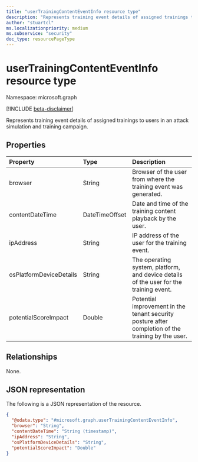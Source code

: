 ```yaml
---
title: "userTrainingContentEventInfo resource type"
description: "Represents training event details of assigned trainings to users in an attack simulation and training campaign."
author: "stuartcl"
ms.localizationpriority: medium
ms.subservice: "security"
doc_type: resourcePageType
---
```


# userTrainingContentEventInfo resource type

Namespace: microsoft.graph

[!INCLUDE [beta-disclaimer](../../includes/beta-disclaimer.md)]

Represents training event details of assigned trainings to users in an attack simulation and training campaign.

## Properties
|Property|Type|Description|
|:---|:---|:---|
|browser|String|Browser of the user from where the training event was generated.|
|contentDateTime|DateTimeOffset|Date and time of the training content playback by the user.|
|ipAddress|String|IP address of the user for the training event.|
|osPlatformDeviceDetails|String|The operating system, platform, and device details of the user for the training event.|
|potentialScoreImpact|Double|Potential improvement in the tenant security posture after completion of the training by the user.|

## Relationships
None.

## JSON representation
The following is a JSON representation of the resource.
<!-- {
  "blockType": "resource",
  "@odata.type": "microsoft.graph.userTrainingContentEventInfo"
}
-->
``` json
{
  "@odata.type": "#microsoft.graph.userTrainingContentEventInfo",
  "browser": "String",
  "contentDateTime": "String (timestamp)",
  "ipAddress": "String",
  "osPlatformDeviceDetails": "String",
  "potentialScoreImpact": "Double"
}
```

